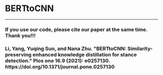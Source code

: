 # BERTtoCNN


<hr>
<h3>
If you use our code, please cite our paper at the same time. Thank you!!! 
</h3>
<h3>
Li, Yang, Yuqing Sun, and Nana Zhu. "BERTtoCNN: Similarity-preserving enhanced knowledge distillation for stance detection." Plos one 16.9 (2021): e0257130.
https://doi.org/10.1371/journal.pone.0257130
</h3>
